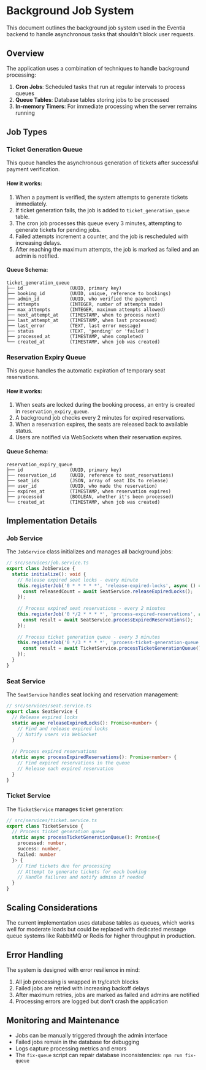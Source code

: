 # Background Job System

This document outlines the background job system used in the Eventia backend to handle asynchronous tasks that shouldn't block user requests.

## Overview

The application uses a combination of techniques to handle background processing:

1. **Cron Jobs**: Scheduled tasks that run at regular intervals to process queues
2. **Queue Tables**: Database tables storing jobs to be processed
3. **In-memory Timers**: For immediate processing when the server remains running

## Job Types

### Ticket Generation Queue

This queue handles the asynchronous generation of tickets after successful payment verification.

#### How it works:

1. When a payment is verified, the system attempts to generate tickets immediately.
2. If ticket generation fails, the job is added to `ticket_generation_queue` table.
3. The cron job processes this queue every 3 minutes, attempting to generate tickets for pending jobs.
4. Failed attempts increment a counter, and the job is rescheduled with increasing delays.
5. After reaching the maximum attempts, the job is marked as failed and an admin is notified.

#### Queue Schema:

```
ticket_generation_queue
├── id                 (UUID, primary key)
├── booking_id         (UUID, unique, reference to bookings)
├── admin_id           (UUID, who verified the payment)
├── attempts           (INTEGER, number of attempts made)
├── max_attempts       (INTEGER, maximum attempts allowed)
├── next_attempt_at    (TIMESTAMP, when to process next)
├── last_attempt_at    (TIMESTAMP, when last processed)
├── last_error         (TEXT, last error message)
├── status             (TEXT, 'pending' or 'failed')
├── processed_at       (TIMESTAMP, when completed)
└── created_at         (TIMESTAMP, when job was created)
```

### Reservation Expiry Queue

This queue handles the automatic expiration of temporary seat reservations.

#### How it works:

1. When seats are locked during the booking process, an entry is created in `reservation_expiry_queue`.
2. A background job checks every 2 minutes for expired reservations.
3. When a reservation expires, the seats are released back to available status.
4. Users are notified via WebSockets when their reservation expires.

#### Queue Schema:

```
reservation_expiry_queue
├── id                 (UUID, primary key)
├── reservation_id     (UUID, reference to seat_reservations)
├── seat_ids           (JSON, array of seat IDs to release)
├── user_id            (UUID, who made the reservation)
├── expires_at         (TIMESTAMP, when reservation expires)
├── processed          (BOOLEAN, whether it's been processed)
└── created_at         (TIMESTAMP, when job was created)
```

## Implementation Details

### Job Service

The `JobService` class initializes and manages all background jobs:

```typescript
// src/services/job.service.ts
export class JobService {
  static initialize(): void {
    // Release expired seat locks - every minute
    this.registerJob('0 * * * * *', 'release-expired-locks', async () => {
      const releasedCount = await SeatService.releaseExpiredLocks();
    });
    
    // Process expired seat reservations - every 2 minutes
    this.registerJob('0 */2 * * * *', 'process-expired-reservations', async () => {
      const result = await SeatService.processExpiredReservations();
    });
    
    // Process ticket generation queue - every 3 minutes
    this.registerJob('0 */3 * * * *', 'process-ticket-generation-queue', async () => {
      const result = await TicketService.processTicketGenerationQueue();
    });
  }
}
```

### Seat Service

The `SeatService` handles seat locking and reservation management:

```typescript
// src/services/seat.service.ts
export class SeatService {
  // Release expired locks
  static async releaseExpiredLocks(): Promise<number> {
    // Find and release expired locks
    // Notify users via WebSocket
  }
  
  // Process expired reservations
  static async processExpiredReservations(): Promise<number> {
    // Find expired reservations in the queue
    // Release each expired reservation
  }
}
```

### Ticket Service

The `TicketService` manages ticket generation:

```typescript
// src/services/ticket.service.ts
export class TicketService {
  // Process ticket generation queue
  static async processTicketGenerationQueue(): Promise<{
    processed: number,
    success: number,
    failed: number
  }> {
    // Find tickets due for processing
    // Attempt to generate tickets for each booking
    // Handle failures and notify admins if needed
  }
}
```

## Scaling Considerations

The current implementation uses database tables as queues, which works well for moderate loads but could be replaced with dedicated message queue systems like RabbitMQ or Redis for higher throughput in production.

## Error Handling

The system is designed with error resilience in mind:

1. All job processing is wrapped in try/catch blocks
2. Failed jobs are retried with increasing backoff delays
3. After maximum retries, jobs are marked as failed and admins are notified
4. Processing errors are logged but don't crash the application

## Monitoring and Maintenance

- Jobs can be manually triggered through the admin interface
- Failed jobs remain in the database for debugging
- Logs capture processing metrics and errors
- The `fix-queue` script can repair database inconsistencies: `npm run fix-queue` 